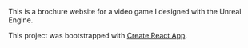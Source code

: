 This is a brochure website for a video game I designed with the Unreal Engine.

This project was bootstrapped with [Create React App](https://github.com/facebook/create-react-app).
